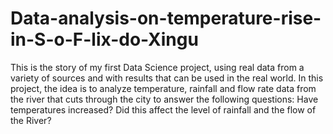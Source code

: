 # Data-analysis-on-temperature-rise-in-S-o-F-lix-do-Xingu
This is the story of my first Data Science project, using real data from a variety of sources and with results that can be used in the real world. In this project, the idea is to analyze temperature, rainfall and flow rate data from the river that cuts through the city to answer the following questions: Have temperatures increased? Did this affect the level of rainfall and the flow of the River?
